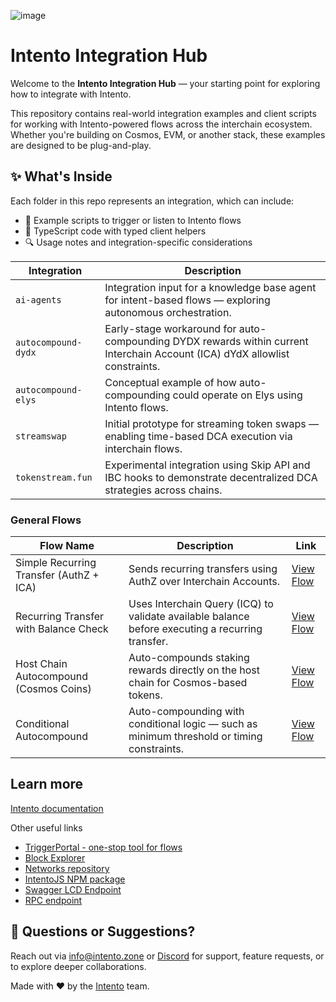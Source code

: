 ![image](https://github.com/user-attachments/assets/0bd44452-5979-46d6-a10a-e4f0419e3129)

# Intento Integration Hub

Welcome to the **Intento Integration Hub** — your starting point for exploring how to integrate with Intento.

This repository contains real-world integration examples and client scripts for working with Intento-powered flows across the interchain ecosystem. Whether you're building on Cosmos, EVM, or another stack, these examples are designed to be plug-and-play.

## ✨ What's Inside

Each folder in this repo represents an integration, which can include:

- 📁 Example scripts to trigger or listen to Intento flows
- 📘 TypeScript code with typed client helpers
- 🔍 Usage notes and integration-specific considerations

| Integration | Description |
|-------------|-------------|
| `ai-agents` | Integration input for a knowledge base agent for intent-based flows — exploring autonomous orchestration. |
| `autocompound-dydx` | Early-stage workaround for auto-compounding DYDX rewards within current Interchain Account (ICA) dYdX allowlist constraints. |
| `autocompound-elys` | Conceptual example of how auto-compounding could operate on Elys using Intento flows. |
| `streamswap` | Initial prototype for streaming token swaps — enabling time-based DCA execution via interchain flows. |
| `tokenstream.fun` | Experimental integration using Skip API and IBC hooks to demonstrate decentralized DCA strategies across chains. |


### General Flows

| Flow Name                                | Description                                                                                                 | Link                                                                                  |
|------------------------------------------|-------------------------------------------------------------------------------------------------------------|----------------------------------------------------------------------------------------|
| Simple Recurring Transfer (AuthZ + ICA) | Sends recurring transfers using AuthZ over Interchain Accounts.                                             | [View Flow](https://triggerportal.zone/flows/60285)                                   |
| Recurring Transfer with Balance Check    | Uses Interchain Query (ICQ) to validate available balance before executing a recurring transfer.            | [View Flow](https://triggerportal.zone/flows/60283)                                   |
| Host Chain Autocompound (Cosmos Coins)   | Auto-compounds staking rewards directly on the host chain for Cosmos-based tokens.                          | [View Flow](https://triggerportal.zone/flows/60284)                                   |
| Conditional Autocompound                 | Auto-compounding with conditional logic — such as minimum threshold or timing constraints.                  | [View Flow](https://triggerportal.zone/flows/60286)                                   |

## Learn more

[Intento documentation](https://docs.intento.zone)

Other useful links

- [TriggerPortal - one-stop tool for flows](https://triggerportal.zone/)
- [Block Explorer](https://explorer.intento.zone/)
- [Networks repository](https://github.com/trstlabs/networks)
- [IntentoJS NPM package](https://www.npmjs.com/package/intentojs)
- [Swagger LCD Endpoint](https://lcd.intento.zone/swagger/)
- [RPC endpoint](https://rpc.intento.zone/)

## 📮 Questions or Suggestions?

Reach out via [info@intento.zone](mailto:info@intento.zone) or [Discord](https://discord.gg/hsVf9sYyZW) for support, feature requests, or to explore deeper collaborations.

Made with ❤️ by the [Intento](https://intento.zone) team.
